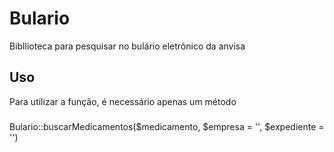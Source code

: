 # Bulario

Bibllioteca para pesquisar no bulário eletrônico da anvisa

## Uso

Para utilizar a função, é necessário apenas um método

###

Bulario::buscarMedicamentos($medicamento, $empresa = '', $expediente = '')